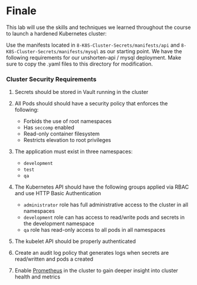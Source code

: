 # Finale
This lab will use the skills and techniques we learned throughout the course to launch a hardened Kubernetes cluster:

Use the manifests located in `8-K8S-Cluster-Secrets/manifests/api` and `8-K8S-Cluster-Secrets/manifests/mysql` as our starting point. We have the following requirements for our unshorten-api / mysql deployment. Make sure to copy the .yaml files to this directory for modification.

### Cluster Security Requirements

1. Secrets should be stored in Vault running in the cluster
2. All Pods should should have a security policy that enforces the following:
    - Forbids the use of root namespaces
    - Has `seccomp` enabled
    - Read-only container filesystem
    - Restricts elevation to root privileges

3. The application must exist in three namespaces:
    - `development`
    - `test`
    - `qa`

4. The Kubernetes API should have the following groups applied via RBAC and use HTTP Basic Authentication
    - `administrator` role has full administrative access to the cluster in all namespaces
    - `development` role can has access to read/write pods and secrets in the development namespace
    - `qa` role has read-only access to all pods in all namespaces

5. The kubelet API should be properly authenticated
6. Create an audit log policy that generates logs when secrets are read/written and pods a created
7. Enable [Prometheus](https://github.com/giantswarm/kubernetes-prometheus/) in the cluster to gain deeper insight into cluster health and metrics